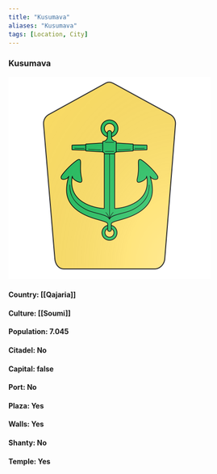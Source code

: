 ```yaml
---
title: "Kusumava"
aliases: "Kusumava"
tags: [Location, City]
---
```

### Kusumava
![](attachment/e8c7c77e8d141f53164c1ff52eb8596e.svg)

#### Country: [[Qajaria]]

#### Culture: [[Soumi]]

#### Population: 7.045

#### Citadel: No

#### Capital: false

#### Port: No

#### Plaza: Yes

#### Walls: Yes

#### Shanty: No

#### Temple: Yes

